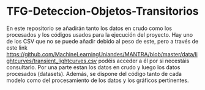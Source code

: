 # TFG-Deteccion-Objetos-Transitorios
En este repositorio se añadirán tanto los datos en crudo como los procesados y los códigos usados para la ejecución del proyecto.
Hay uno de los CSV que no se puede añadir debido al peso de este, pero a través de este link https://github.com/MachineLearningUniandes/MANTRA/blob/master/data/lightcurves/transient_lightcurves.csv podéis acceder a él por si necestáis consultarlo. Por una parte estan los datos en crudo y luego los datos procesados (datasets). Además, se dispone del código tanto de cada modelo como del procesamiento de los datos y los gráficos pertinentes.
